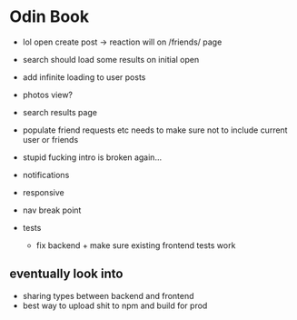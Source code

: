 # Odin Book

- lol open create post -> reaction will on /friends/ page
- search should load some results on initial open
- add infinite loading to user posts

- photos view?
- search results page

- populate friend requests etc needs to make sure not to include current user or friends

<!--  -->

- stupid fucking intro is broken again...
- notifications

- responsive
- nav break point
- tests
  - fix backend + make sure existing frontend tests work

## eventually look into

- sharing types between backend and frontend
- best way to upload shit to npm and build for prod
